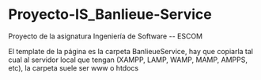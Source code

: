 # Proyecto-IS_Banlieue-Service
Proyecto de la asignatura Ingeniería de Software -- ESCOM

El template de la página es la carpeta BanlieueService, hay que copiarla tal cual al servidor
local que tengan (XAMPP, LAMP, WAMP, MAMP, AMPPS, etc), la carpeta suele ser www o htdocs

